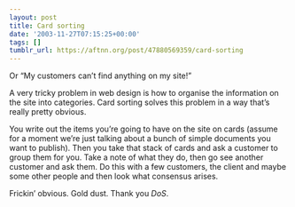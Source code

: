 ```yaml
---
layout: post
title: Card sorting
date: '2003-11-27T07:15:25+00:00'
tags: []
tumblr_url: https://aftnn.org/post/47880569359/card-sorting
---
```

<p>Or &ldquo;My customers can&rsquo;t find anything on my site!&rdquo;</p>
<p>A very tricky problem in web design is how to organise the information on the site into categories. Card sorting solves this problem in a way that&rsquo;s really pretty obvious.</p>
<p>You write out the items you&rsquo;re going to have on the site on cards (assume for a moment we&rsquo;re just talking about a bunch of simple documents you want to publish). Then you take that stack of cards and ask a customer to group them for you. Take a note of what they do, then go see another customer and ask them. Do this with a few customers, the client and maybe some other people and then look what consensus arises.</p>
<p>Frickin&rsquo; obvious. Gold dust. Thank you <em>DoS</em>.</p>
